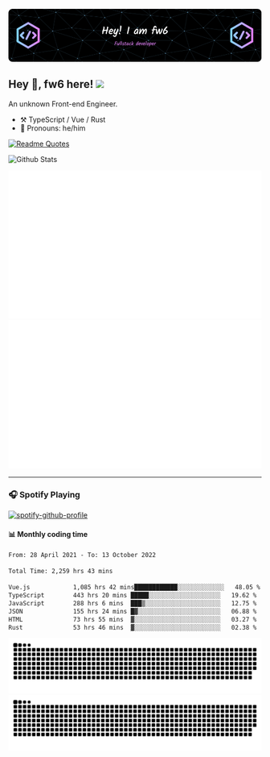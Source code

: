 ![Header](github-header-image.png)

## Hey 👋, fw6 here! <img src="https://github.githubassets.com/images/mona-whisper.gif" height="24" />


An unknown Front-end Engineer.

-   :hammer_and_pick: TypeScript / Vue / Rust
-   :man: Pronouns: he/him


[![Readme Quotes](https://quotes-github-readme.vercel.app/api?type=horizontal&theme=algolia)](https://github.com/piyushsuthar/github-readme-quotes)



![Github Stats](https://github-readme-stats.vercel.app/api?username=fw6&bg_color=30,e96443,904e95&title_color=fff&text_color=fff)

![](https://raw.githubusercontent.com/fw6/github-stats-transparent/output/generated/overview.svg)
![](https://raw.githubusercontent.com/fw6/github-stats-transparent/output/generated/languages.svg)


---

### 🎧 Spotify Playing

<!-- ![spotify-github-profile](/img/default.svg) -->

[![spotify-github-profile](https://spotify-github-profile.vercel.app/api/view?uid=r6wn4hdvypv0lkzyrj0e0pjct&cover_image=true&theme=default&bar_color=53b14f&bar_color_cover=true)](https://github.com/kittinan/spotify-github-profile)
#### :bar_chart: Monthly coding time

<!--START_SECTION:waka-->

```text
From: 28 April 2021 - To: 13 October 2022

Total Time: 2,259 hrs 43 mins

Vue.js            1,085 hrs 42 mins████████████░░░░░░░░░░░░░   48.05 %
TypeScript        443 hrs 20 mins █████░░░░░░░░░░░░░░░░░░░░   19.62 %
JavaScript        288 hrs 6 mins  ███▒░░░░░░░░░░░░░░░░░░░░░   12.75 %
JSON              155 hrs 24 mins █▓░░░░░░░░░░░░░░░░░░░░░░░   06.88 %
HTML              73 hrs 55 mins  ▓░░░░░░░░░░░░░░░░░░░░░░░░   03.27 %
Rust              53 hrs 46 mins  ▓░░░░░░░░░░░░░░░░░░░░░░░░   02.38 %
```

<!--END_SECTION:waka-->




![github contribution grid snake animation](https://raw.githubusercontent.com/platane/platane/output/github-contribution-grid-snake-dark.svg#gh-dark-mode-only)![github contribution grid snake animation](https://raw.githubusercontent.com/platane/platane/output/github-contribution-grid-snake.svg#gh-light-mode-only)
